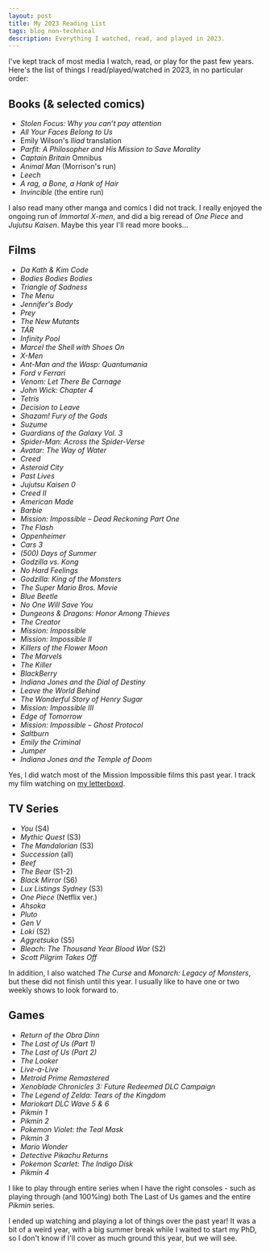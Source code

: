 ```yaml
---
layout: post
title: My 2023 Reading List
tags: blog non-technical
description: Everything I watched, read, and played in 2023.
---
```


I've kept track of most media I watch, read, or play for the past few years. Here's the list of things I read/played/watched in 2023, in no particular order:

## Books (& selected comics)
- *Stolen Focus: Why you can’t pay attention*
- *All Your Faces Belong to Us*
- Emily Wilson's *Iliad* translation
- *Parfit: A Philosopher and His Mission to Save Morality*
- *Captain Britain* Omnibus
- *Animal Man* (Morrison's run)
- *Leech*
- *A rag, a Bone, a Hank of Hair*
- *Invincible* (the entire run)

I also read many other manga and comics I did not track. I really enjoyed the ongoing run of *Immortal X-men*, and did a big reread of *One Piece* and *Jujutsu Kaisen*. Maybe this year I'll read more books...

## Films
- *Da Kath & Kim Code*
- *Bodies Bodies Bodies*
- *Triangle of Sadness*
- *The Menu*
- *Jennifer's Body*
- *Prey*
- *The New Mutants*
- *TÁR*
- *Infinity Pool*
- *Marcel the Shell with Shoes On*
- *X-Men*
- *Ant-Man and the Wasp: Quantumania*
- *Ford v Ferrari*
- *Venom: Let There Be Carnage*
- *John Wick: Chapter 4*
- *Tetris*
- *Decision to Leave*
- *Shazam! Fury of the Gods*
- *Suzume*
- *Guardians of the Galaxy Vol. 3*
- *Spider-Man: Across the Spider-Verse*
- *Avatar: The Way of Water*
- *Creed*
- *Asteroid City*
- *Past Lives*
- *Jujutsu Kaisen 0*
- *Creed II*
- *American Made*
- *Barbie*
- *Mission: Impossible – Dead Reckoning Part One*
- *The Flash*
- *Oppenheimer*
- *Cars 3*
- *(500) Days of Summer*
- *Godzilla vs. Kong*
- *No Hard Feelings*
- *Godzilla: King of the Monsters*
- *The Super Mario Bros. Movie*
- *Blue Beetle*
- *No One Will Save You*
- *Dungeons & Dragons: Honor Among Thieves*
- *The Creator*
- *Mission: Impossible*
- *Mission: Impossible II*
- *Killers of the Flower Moon*
- *The Marvels*
- *The Killer*
- *BlackBerry*
- *Indiana Jones and the Dial of Destiny*
- *Leave the World Behind*
- *The Wonderful Story of Henry Sugar*
- *Mission: Impossible III*
- *Edge of Tomorrow*
- *Mission: Impossible – Ghost Protocol*
- *Saltburn*
- *Emily the Criminal*
- *Jumper*
- *Indiana Jones and the Temple of Doom*

Yes, I did watch most of the Mission Impossible films this past year. I track my film watching on [my letterboxd](https://letterboxd.com/hamishivi/).

## TV Series
- *You* (S4)
- *Mythic Quest* (S3)
- *The Mandalorian* (S3)
- *Succession* (all)
- *Beef*
- *The Bear* (S1-2)
- *Black Mirror* (S6)
- *Lux Listings Sydney* (S3)
- *One Piece* (Netflix ver.)
- *Ahsoka*
- *Pluto*
- *Gen V*
- *Loki* (S2)
- *Aggretsuko* (S5)
- *Bleach: The Thousand Year Blood War* (S2)
- *Scott Pilgrim Takes Off*

In addition, I also watched *The Curse* and *Monarch: Legacy of Monsters*, but these did not finish until this year. I usually like to have one or two weekly shows to look forward to.

## Games
- *Return of the Obra Dinn*
- *The Last of Us (Part 1)*
- *The Last of Us (Part 2)*
- *The Looker*
- *Live-a-Live*
- *Metroid Prime Remastered*
- *Xenoblade Chronicles 3: Future Redeemed DLC Campaign*
- *The Legend of Zelda: Tears of the Kingdom*
- *Mariokart DLC Wave 5 & 6*
- *Pikmin 1*
- *Pikmin 2*
- *Pokemon Violet: the Teal Mask*
- *Pikmin 3*
- *Mario Wonder*
- *Detective Pikachu Returns*
- *Pokemon Scarlet: The Indigo Disk*
- *Pikmin 4*

I like to play through entire series when I have the right consoles - such as playing through (and 100%ing) both The Last of Us games and the entire *Pikmin* series.

I ended up watching and playing a lot of things over the past year! It was a bit of a weird year, with a big summer break while I waited to start my PhD, so I don't know if I'll cover as much ground this year, but we will see.
